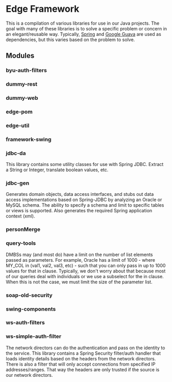 # Edge Framework
This is a compilation of various libraries for use in our Java projects. The goal with many of these libraries is to solve a specific problem or concern in an elegant/reusable way. Typically, [Spring](http://projects.spring.io/spring-framework/) and [Google Guava](https://code.google.com/p/guava-libraries/) are used as dependencies, but this varies based on the problem to solve.

## Modules

### byu-auth-filters

### dummy-rest

### dummy-web

### edge-pom

### edge-util

### framework-swing

### jdbc-da
This library contains some utility classes for use with Spring JDBC. Extract a String or Integer, translate boolean values, etc.

### jdbc-gen
Generates domain objects, data access interfaces, and stubs out data access implementations based on Spring-JDBC by analyzing an Oracle or MySQL schema. The ability to specify a schema and limit to specific tables or views is supported. Also generates the required Spring application context (xml).

### personMerge

### query-tools
DMBSs may (and most do) have a limit on the number of list elements passed as parameters. For example, Oracle has a limit of 1000 - where MY_COL in (val1, val2, val3, etc) - such that you can only pass in up to 1000 values for that in clause. Typically, we don't worry about that because most of our queries deal with individuals or we use a subselect for the in clause. When this is not the case, we must limit the size of the parameter list.

### soap-old-security

### swing-components

### ws-auth-filters

### ws-simple-auth-filter
The network directors can do the authentication and pass on the identity to the service. This library contains a Spring Security filter/auth handler that loads identity details based on the headers from the network directors. There is also a filter that will only accept connections from specified IP addresses/ranges. That way the headers are only trusted if the source is our network directors.